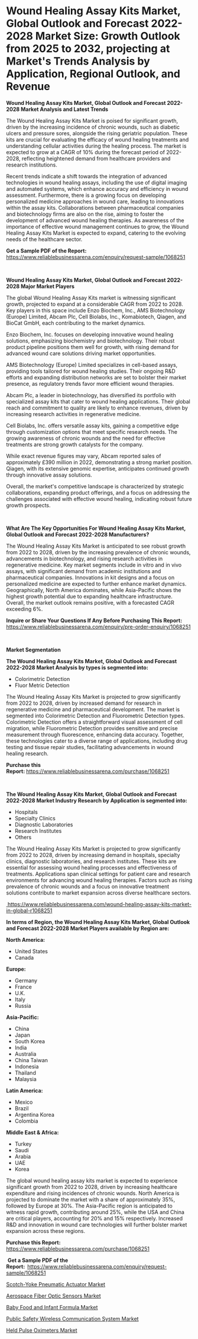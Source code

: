 <p><h1>Wound Healing Assay Kits Market, Global Outlook and Forecast 2022-2028 Market Size: Growth Outlook from 2025 to 2032, projecting at Market's Trends Analysis by Application, Regional Outlook, and Revenue</h1></p><p><strong>Wound Healing Assay Kits Market, Global Outlook and Forecast 2022-2028 Market Analysis and Latest Trends</strong></p>
<p><p>The Wound Healing Assay Kits Market is poised for significant growth, driven by the increasing incidence of chronic wounds, such as diabetic ulcers and pressure sores, alongside the rising geriatric population. These kits are crucial for evaluating the efficacy of wound healing treatments and understanding cellular activities during the healing process. The market is expected to grow at a CAGR of 10% during the forecast period of 2022-2028, reflecting heightened demand from healthcare providers and research institutions.</p><p>Recent trends indicate a shift towards the integration of advanced technologies in wound healing assays, including the use of digital imaging and automated systems, which enhance accuracy and efficiency in wound assessment. Furthermore, there is a growing focus on developing personalized medicine approaches in wound care, leading to innovations within the assay kits. Collaborations between pharmaceutical companies and biotechnology firms are also on the rise, aiming to foster the development of advanced wound healing therapies. As awareness of the importance of effective wound management continues to grow, the Wound Healing Assay Kits Market is expected to expand, catering to the evolving needs of the healthcare sector.</p></p>
<p><strong>Get a Sample PDF of the Report:&nbsp;</strong> <a href="https://www.reliablebusinessarena.com/enquiry/request-sample/1068251?utm_campaign=2033&utm_medium=2&utm_source=Github&utm_content=ia&utm_term=21032025&utm_id=wound-healing-assay-kits-market-global-outlook-and-forecast-2022-2028">https://www.reliablebusinessarena.com/enquiry/request-sample/1068251</a></p>
<p>&nbsp;</p>
<p><strong>Wound Healing Assay Kits Market, Global Outlook and Forecast 2022-2028 Major Market Players</strong></p>
<p><p>The global Wound Healing Assay Kits market is witnessing significant growth, projected to expand at a considerable CAGR from 2022 to 2028. Key players in this space include Enzo Biochem, Inc., AMS Biotechnology (Europe) Limited, Abcam Plc, Cell Biolabs, Inc., Komabiotech, Qiagen, and BioCat GmbH, each contributing to the market dynamics.</p><p>Enzo Biochem, Inc. focuses on developing innovative wound healing solutions, emphasizing biochemistry and biotechnology. Their robust product pipeline positions them well for growth, with rising demand for advanced wound care solutions driving market opportunities.</p><p>AMS Biotechnology (Europe) Limited specializes in cell-based assays, providing tools tailored for wound healing studies. Their ongoing R&D efforts and expanding distribution networks are set to bolster their market presence, as regulatory trends favor more efficient wound therapies.</p><p>Abcam Plc, a leader in biotechnology, has diversified its portfolio with specialized assay kits that cater to wound healing applications. Their global reach and commitment to quality are likely to enhance revenues, driven by increasing research activities in regenerative medicine.</p><p>Cell Biolabs, Inc. offers versatile assay kits, gaining a competitive edge through customization options that meet specific research needs. The growing awareness of chronic wounds and the need for effective treatments are strong growth catalysts for the company.</p><p>While exact revenue figures may vary, Abcam reported sales of approximately £390 million in 2022, demonstrating a strong market position. Qiagen, with its extensive genomic expertise, anticipates continued growth through innovative assay solutions. </p><p>Overall, the market's competitive landscape is characterized by strategic collaborations, expanding product offerings, and a focus on addressing the challenges associated with effective wound healing, indicating robust future growth prospects.</p></p>
<p>&nbsp;</p>
<p><strong>What Are The Key Opportunities For Wound Healing Assay Kits Market, Global Outlook and Forecast 2022-2028 Manufacturers?</strong></p>
<p><p>The Wound Healing Assay Kits Market is anticipated to see robust growth from 2022 to 2028, driven by the increasing prevalence of chronic wounds, advancements in biotechnology, and rising research activities in regenerative medicine. Key market segments include in vitro and in vivo assays, with significant demand from academic institutions and pharmaceutical companies. Innovations in kit designs and a focus on personalized medicine are expected to further enhance market dynamics. Geographically, North America dominates, while Asia-Pacific shows the highest growth potential due to expanding healthcare infrastructure. Overall, the market outlook remains positive, with a forecasted CAGR exceeding 6%.</p></p>
<p><strong>Inquire or Share Your Questions If Any Before Purchasing This Report:</strong> <a href="https://www.reliablebusinessarena.com/enquiry/pre-order-enquiry/1068251?utm_campaign=2033&utm_medium=2&utm_source=Github&utm_content=ia&utm_term=21032025&utm_id=wound-healing-assay-kits-market-global-outlook-and-forecast-2022-2028">https://www.reliablebusinessarena.com/enquiry/pre-order-enquiry/1068251</a></p>
<p>&nbsp;</p>
<p><strong>Market Segmentation</strong></p>
<p><strong>The Wound Healing Assay Kits Market, Global Outlook and Forecast 2022-2028 Market Analysis by types is segmented into:</strong></p>
<p><ul><li>Colorimetric Detection</li><li>Fluor Metric Detection</li></ul></p>
<p><p>The Wound Healing Assay Kits Market is projected to grow significantly from 2022 to 2028, driven by increased demand for research in regenerative medicine and pharmaceutical development. The market is segmented into Colorimetric Detection and Fluorometric Detection types. Colorimetric Detection offers a straightforward visual assessment of cell migration, while Fluorometric Detection provides sensitive and precise measurement through fluorescence, enhancing data accuracy. Together, these technologies cater to a diverse range of applications, including drug testing and tissue repair studies, facilitating advancements in wound healing research.</p></p>
<p><strong>Purchase this Report:&nbsp;</strong><a href="https://www.reliablebusinessarena.com/purchase/1068251?utm_campaign=2033&utm_medium=2&utm_source=Github&utm_content=ia&utm_term=21032025&utm_id=wound-healing-assay-kits-market-global-outlook-and-forecast-2022-2028">https://www.reliablebusinessarena.com/purchase/1068251</a></p>
<p>&nbsp;</p>
<p><strong>The Wound Healing Assay Kits Market, Global Outlook and Forecast 2022-2028 Market Industry Research by Application is segmented into:</strong></p>
<p><ul><li>Hospitals</li><li>Specialty Clinics</li><li>Diagnostic Laboratories</li><li>Research Institutes</li><li>Others</li></ul></p>
<p><p>The Wound Healing Assay Kits Market is projected to grow significantly from 2022 to 2028, driven by increasing demand in hospitals, specialty clinics, diagnostic laboratories, and research institutes. These kits are essential for assessing wound healing processes and effectiveness of treatments. Applications span clinical settings for patient care and research environments for advancing wound healing therapies. Factors such as rising prevalence of chronic wounds and a focus on innovative treatment solutions contribute to market expansion across diverse healthcare sectors.</p></p>
<p><a href="https://www.reliablebusinessarena.com/wound-healing-assay-kits-market-in-global-r1068251?utm_campaign=2033&utm_medium=2&utm_source=Github&utm_content=ia&utm_term=21032025&utm_id=wound-healing-assay-kits-market-global-outlook-and-forecast-2022-2028">&nbsp;https://www.reliablebusinessarena.com/wound-healing-assay-kits-market-in-global-r1068251</a></p>
<p><strong>In terms of Region, the Wound Healing Assay Kits Market, Global Outlook and Forecast 2022-2028 Market Players available by Region are:</strong></p>
<p>
    <p> <strong> North America: </strong>
        <ul>
            <li>United States</li>
            <li>Canada</li>
        </ul>
        </p> 
    <p> <strong> Europe: </strong>
        <ul>
            <li>Germany</li>
            <li>France</li>
            <li>U.K.</li>
            <li>Italy</li>
            <li>Russia</li>
        </ul>
        </p> 
    <p> <strong> Asia-Pacific: </strong>
        <ul>
            <li>China</li>
            <li>Japan</li>
            <li>South Korea</li>
            <li>India</li>
            <li>Australia</li>
            <li>China Taiwan</li>
            <li>Indonesia</li>
            <li>Thailand</li>
            <li>Malaysia</li>
        </ul>
        </p> 
    <p> <strong> Latin America: </strong>
        <ul>
            <li>Mexico</li>
            <li>Brazil</li>
            <li>Argentina Korea</li>
            <li>Colombia</li>
        </ul>
        </p> 
    <p> <strong> Middle East & Africa: </strong>
        <ul>
            <li>Turkey</li>
            <li>Saudi</li>
            <li>Arabia</li>
            <li>UAE</li>
            <li>Korea</li>
        </ul>
    </p>
    </p>
<p><p>The global wound healing assay kits market is expected to experience significant growth from 2022 to 2028, driven by increasing healthcare expenditure and rising incidences of chronic wounds. North America is projected to dominate the market with a share of approximately 35%, followed by Europe at 30%. The Asia-Pacific region is anticipated to witness rapid growth, contributing around 25%, while the USA and China are critical players, accounting for 20% and 15% respectively. Increased R&D and innovation in wound care technologies will further bolster market expansion across these regions.</p></p>
<p><strong>Purchase this Report: </strong><a href="https://www.reliablebusinessarena.com/purchase/1068251?utm_campaign=2033&utm_medium=2&utm_source=Github&utm_content=ia&utm_term=21032025&utm_id=wound-healing-assay-kits-market-global-outlook-and-forecast-2022-2028">https://www.reliablebusinessarena.com/purchase/1068251</a></p>
<p>&nbsp;<strong>Get a Sample PDF of the Report:&nbsp;&nbsp;</strong><a href="https://www.reliablebusinessarena.com/enquiry/request-sample/1068251?utm_campaign=2033&utm_medium=2&utm_source=Github&utm_content=ia&utm_term=21032025&utm_id=wound-healing-assay-kits-market-global-outlook-and-forecast-2022-2028">https://www.reliablebusinessarena.com/enquiry/request-sample/1068251</a></p>
<p><strong></strong></p>
<p><p><a href="https://github.com/bauzolesco/Market-Research-Report-List-1/blob/main/scotch-yoke-pneumatic-actuator-market.md?utm_campaign=2033&utm_medium=2&utm_source=Github&utm_content=ia&utm_term=21032025&utm_id=wound-healing-assay-kits-market-global-outlook-and-forecast-2022-2028">Scotch-Yoke Pneumatic Actuator Market</a></p><p><a href="https://github.com/kuziaaring40/Market-Research-Report-List-1/blob/main/aerospace-fiber-optic-sensors-market.md?utm_campaign=2033&utm_medium=2&utm_source=Github&utm_content=ia&utm_term=21032025&utm_id=wound-healing-assay-kits-market-global-outlook-and-forecast-2022-2028">Aerospace Fiber Optic Sensors Market</a></p><p><a href="https://github.com/keeniielokl/Market-Research-Report-List-1/blob/main/baby-food-and-infant-formula-market.md?utm_campaign=2033&utm_medium=2&utm_source=Github&utm_content=ia&utm_term=21032025&utm_id=wound-healing-assay-kits-market-global-outlook-and-forecast-2022-2028">Baby Food and Infant Formula Market</a></p><p><a href="https://github.com/alablisepah/Market-Research-Report-List-1/blob/main/public-safety-wireless-communication-system-market.md?utm_campaign=2033&utm_medium=2&utm_source=Github&utm_content=ia&utm_term=21032025&utm_id=wound-healing-assay-kits-market-global-outlook-and-forecast-2022-2028">Public Safety Wireless Communication System Market</a></p><p><a href="https://github.com/hoganemken50/Market-Research-Report-List-1/blob/main/held-pulse-oximeters-market.md?utm_campaign=2033&utm_medium=2&utm_source=Github&utm_content=ia&utm_term=21032025&utm_id=wound-healing-assay-kits-market-global-outlook-and-forecast-2022-2028">Held Pulse Oximeters Market</a></p></p>